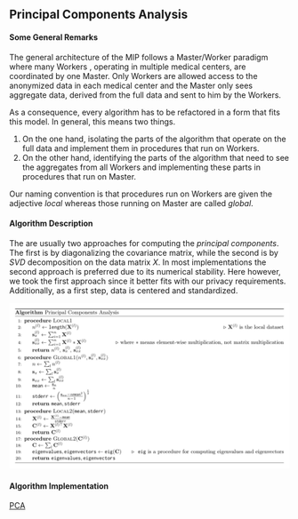 ## Principal Components Analysis

#### Some General Remarks

The general architecture of the MIP follows a Master/Worker paradigm where many Workers
, operating in multiple medical centers, are coordinated by one Master. Only Workers
are allowed access to the anonymized data in each medical center and the Master only
sees aggregate data, derived from the full data and sent to him by the Workers.

As a consequence, every algorithm has to be refactored in a form that fits this model.
In general, this means two things.

1. On the one hand, isolating the parts of the algorithm that operate on the full data
   and implement them in procedures that run on Workers.
1. On the other hand, identifying the parts of the algorithm that need to see the
   aggregates from all Workers and implementing these parts in procedures that run on
   Master.

Our naming convention is that procedures run on Workers are given the adjective _local_
whereas those running on Master are called _global_.

#### Algorithm Description

The are usually two approaches for computing the *principal components*. The first is by
diagonalizing the covariance matrix, while the second is by *SVD* decomposition on the data
matrix *X*. In most implementations the second approach is preferred due to its numerical
stability. Here however, we took the first approach since it better fits with our privacy
requirements. Additionally, as a first step, data is centered and standardized.

![pseudo](images/pca_pseudocode.png)


<b><h4>Algorithm Implementation</b></h4>

[PCA](../../exareme2/algorithms/pca.py)
